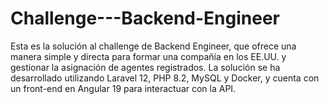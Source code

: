 # Challenge---Backend-Engineer
Esta es la solución al challenge de Backend Engineer, que ofrece una manera simple y directa para formar una compañía en los EE.UU. y gestionar la asignación de agentes registrados. La solución se ha desarrollado utilizando Laravel 12, PHP 8.2, MySQL y Docker, y cuenta con un front-end en Angular 19 para interactuar con la API.
